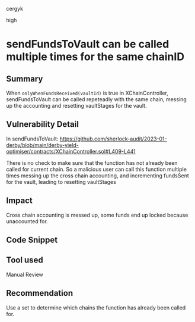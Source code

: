 cergyk

high

# sendFundsToVault can be called multiple times for the same chainID

## Summary
When `onlyWhenFundsReceived(vaultId)` is true in XChainController, sendFundsToVault can be called repeteadly with the same chain, messing up the accounting and resetting vaultStages for the vault.

## Vulnerability Detail
In sendFundsToVault:
https://github.com/sherlock-audit/2023-01-derby/blob/main/derby-yield-optimiser/contracts/XChainController.sol#L409-L441

There is no check to make sure that the function has not already been called for current chain. So a malicious user can call this function multiple times messing up the cross chain accounting, and incrementing fundsSent for the vault, leading to resetting vaultStages

## Impact
Cross chain accounting is messed up, some funds end up locked because unaccounted for.

## Code Snippet

## Tool used

Manual Review

## Recommendation
Use a set to determine which chains the function has already been called for.